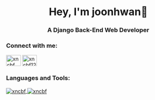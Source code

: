 <link rel="stylesheet" href="https://cdn.jsdelivr.net/gh/devicons/devicon@v2.9.0/devicon.min.css">

<h1 align="center">Hey, I'm joonhwan👋</h1>
<h3 align="center">A Django Back-End Web Developer</h3>

<p align="left">
<h3 align="left">Connect with me:</h3>
<a href="https://www.linkedin.com/in/%EC%A4%80%ED%99%98-%EA%B9%80-80900a10b/" target="blank"><img align="center" src="https://cdn.jsdelivr.net/npm/simple-icons@3.0.1/icons/linkedin.svg" alt="xncbf" height="30" width="40" /></a>
<a href="https://xncbf12@gmail.com" target="blank"><img align="center" src="https://cdn.jsdelivr.net/npm/simple-icons@3.0.1/icons/gmail.svg" alt="xncbf12@gmail.com" height="30" width="40" /></a>
</p>

<h3 align="left">Languages and Tools:</h3>
<p align="left"> 

<i class="devicon-python-plain-wordmark colored"></i>
<i class="devicon-django-plain colored"></i>
  
</p>

<a href="">
  <img align="center" src="https://github-readme-stats.vercel.app/api?username=xncbf&show_icons=true&theme=cobalt" alt="xncbf"/>
</a>
<a href="">
  <img align="center" src="https://github-readme-stats.vercel.app/api/top-langs/?username=xncbf&layout=compact&theme=cobalt" alt="xncbf"/>
</a>
